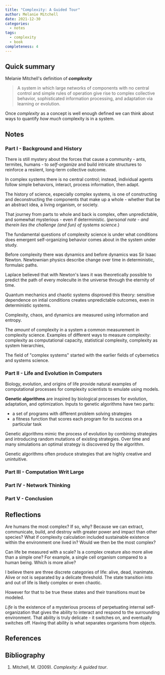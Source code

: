 ```yaml
---
title: "Complexity: A Guided Tour"
author: Melanie Mitchell
date: 2021-12-30
categories:
  - notes
tags:
  - complexity
  - book
completeness: 4
---
```

## Quick summary

Melanie Mitchell's definition of ***complexity***

> A system in which large networks of components with no central control and simple rules of operation give rise to complex collective behavior, sophisticated information processing, and adaptation via learning or evolution. 

Once *complexity* as a concept is well enough defined we can think about ways to quantify *how much* complexity is in a system.

## Notes

### Part I - Background and History

There is still mystery about the forces that cause a community - ants, termites, humans - to *self-organize* and build intricate structures to reinforce a resiient, long-term collective outcome.

In complex systems there is no central control; instead, individual agents follow simple behaviors, interact, process information, then adapt.

The history of science, especially complex systems, is one of constructing and deconstructing the components that make up a whole - whether that be an abstract idea, a living organism, or society.

That journey from parts to whole and back is complex, often unpredictable, and somewhat mysterious - even if deterministic. (*personal note - and therein lies the challenge (and fun) of systems science.*)

The fundamental questions of complexity science is under what conditions does  emergent self-organizing behavior comes about in the system under study.

Before complexity there was dynamics and before dynamics was Sir Isaac Newton. Newtownian physics describe change over time in deterministic, formulaic paths. 

Laplace believed that with Newton's laws it was theoretically possible to predict the path of every moleculte in the universe through the eternity of time.

Quantum mechanics and chaotic systems disproved this theory: sensitive dependence on intial conditions creates unpredictable outcomes, even in deterministic systems.

Complexity, chaos, and dynamics are measured using information and entropy.

The *amount* of complexity in a system a common measurement in complexity science. Examples of different ways to measure complexity: complexity as computational capacity, statistical complexity, complexity as system hierarchies, 

The field of "complex systems" started with the earlier fields of cybernetics and systems science.

### Part II - Life and Evolution in Computers

Biology, evolution, and origins of life provide natural examples of computational processes for complexity scientists to emulate using models.

**Genetic algorithms** are inspired by biological processes for evolution, adaptation, and optimization. Inputs to genetic algorithms have two parts: 
- a set of programs with different problem solving strategies
- a fitness function that scores each program for its success on a particular task

Genetic algorithms mimic the process of evolution by combining strategies and introducing random mutations of existing strategies. Over time and many simulations an optimal strategy is discovered by the algorithm.

Genetic algorithms often produce strategies that are highly creative and unintuitive.

### Part III - Computation Writ Large

### Part IV - Network Thinking

### Part V - Conclusion

## Reflections
Are humans the most complex? If so, why? Because we can extract, communicate, build, and destroy with greater power and impact than other species? What if complexity calculation included sustainable existence within the environment one lived in? Would we then be the most complex?

Can life be measured with a scale? Is a complex creature also more alive than a simple one? For example, a single cell organism compared to a human being. Which is more alive?

I believe there are three discrete categories of life: alive, dead, inanimate. Alive or not is separated by a delicate threshold. The state transition into and out of life is likely complex or even chaotic.

However for that to be true these states and their transitions must be modeled. 

*Life* is the existence of a mysterious process of perpetuating internal self-organization that gives the ability to interact and respond to the surrounding environment. That ability is truly delicate - it switches on, and eventually switches off. Having that ability is what separates organisms from objects.

## References

## Bibliography
1. Mitchell, M. (2009). _Complexity: A guided tour_.